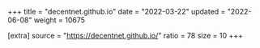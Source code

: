 +++
title = "decentnet.github.io"
date = "2022-03-22"
updated = "2022-06-08"
weight = 10675

[extra]
source = "https://decentnet.github.io/"
ratio = 78
size = 10
+++
